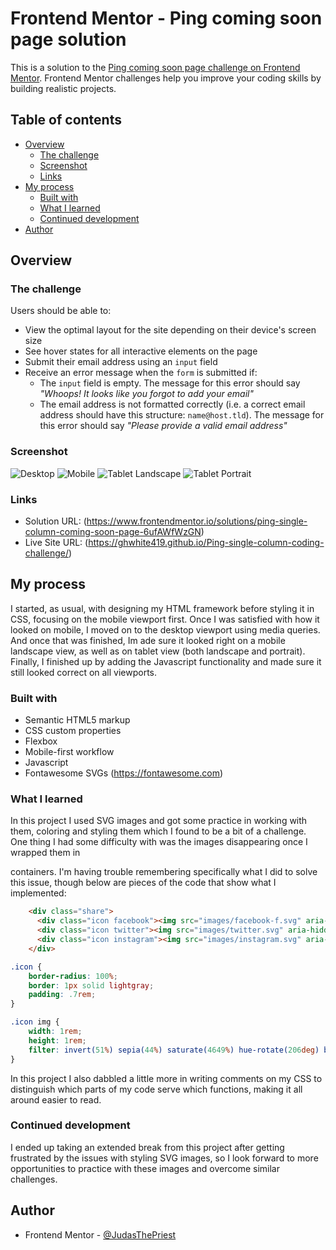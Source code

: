 # Frontend Mentor - Ping coming soon page solution

This is a solution to the [Ping coming soon page challenge on Frontend Mentor](https://www.frontendmentor.io/challenges/ping-single-column-coming-soon-page-5cadd051fec04111f7b848da). Frontend Mentor challenges help you improve your coding skills by building realistic projects. 

## Table of contents

- [Overview](#overview)
  - [The challenge](#the-challenge)
  - [Screenshot](#screenshot)
  - [Links](#links)
- [My process](#my-process)
  - [Built with](#built-with)
  - [What I learned](#what-i-learned)
  - [Continued development](#continued-development)
- [Author](#author)

## Overview

### The challenge

Users should be able to:

- View the optimal layout for the site depending on their device's screen size
- See hover states for all interactive elements on the page
- Submit their email address using an `input` field
- Receive an error message when the `form` is submitted if:
	- The `input` field is empty. The message for this error should say *"Whoops! It looks like you forgot to add your email"*
	- The email address is not formatted correctly (i.e. a correct email address should have this structure: `name@host.tld`). The message for this error should say *"Please provide a valid email address"*

### Screenshot


![Desktop](https://raw.githubusercontent.com/GHWhite419/Ping-single-column-coding-challenge/main/screenshots/Desktop.png)
![Mobile](https://raw.githubusercontent.com/GHWhite419/Ping-single-column-coding-challenge/main/screenshots/Mobile.png)
![Tablet Landscape](https://raw.githubusercontent.com/GHWhite419/Ping-single-column-coding-challenge/main/screenshots/Tablet%20landscape.png)
![Tablet Portrait](https://raw.githubusercontent.com/GHWhite419/Ping-single-column-coding-challenge/main/screenshots/Tablet%20portrait.png)


### Links

- Solution URL: (https://www.frontendmentor.io/solutions/ping-single-column-coming-soon-page-6ufAWfWzGN)
- Live Site URL: (https://ghwhite419.github.io/Ping-single-column-coding-challenge/)

## My process

I started, as usual, with designing my HTML framework before styling it in CSS, focusing on the mobile viewport first. Once I was satisfied with how it looked on mobile, I moved on to the desktop viewport using media queries. And once that was finished, Im ade sure it looked right on a mobile landscape view, as well as on tablet view (both landscape and portrait). Finally, I finished up by adding the Javascript functionality and made sure it still looked correct on all viewports.

### Built with

- Semantic HTML5 markup
- CSS custom properties
- Flexbox
- Mobile-first workflow
- Javascript
- Fontawesome SVGs (https://fontawesome.com)


### What I learned

In this project I used SVG images and got some practice in working with them, coloring and styling them which I found to be a bit of a challenge. One thing I had some difficulty with was the images disappearing once I wrapped them in <div> containers. I'm having trouble remembering specifically what I did to solve this issue, though below are pieces of the code that show what I implemented:

```html
    <div class="share">
      <div class="icon facebook"><img src="images/facebook-f.svg" aria-hidden="true"></div>
      <div class="icon twitter"><img src="images/twitter.svg" aria-hidden="true"></div>
      <div class="icon instagram"><img src="images/instagram.svg" aria-hidden="true"></div>
    </div>
```
```css
.icon {
    border-radius: 100%;
    border: 1px solid lightgray;
    padding: .7rem;
}

.icon img {
    width: 1rem;
    height: 1rem;
    filter: invert(51%) sepia(44%) saturate(4649%) hue-rotate(206deg) brightness(96%) contrast(98%);
}

```

In this project I also dabbled a little more in writing comments on my CSS to distinguish which parts of my code serve which functions, making it all around easier to read.

### Continued development

I ended up taking an extended break from this project after getting frustrated by the issues with styling SVG images, so I look forward to more opportunities to practice with these images and overcome similar challenges.

## Author

- Frontend Mentor - [@JudasThePriest](https://www.frontendmentor.io/profile/JudasThePriest)
